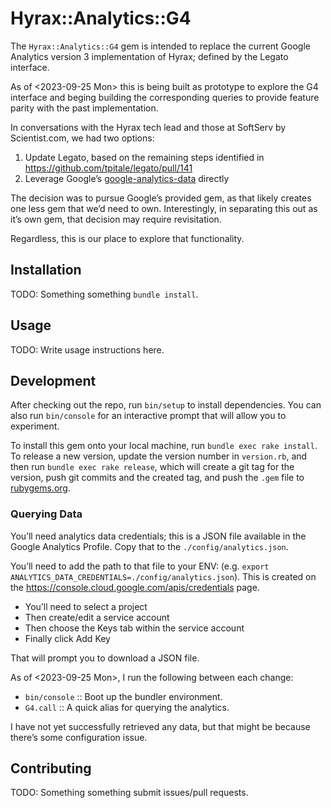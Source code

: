 # Hyrax::Analytics::G4

The `Hyrax::Analytics::G4` gem is intended to replace the current Google Analytics version 3 implementation of Hyrax; defined by the Legato interface.

As of <2023-09-25 Mon> this is being built as prototype to explore the G4 interface and beging building the corresponding queries to provide feature parity with the past implementation.

In conversations with the Hyrax tech lead and those at SoftServ by Scientist.com, we had two options:

1. Update Legato, based on the remaining steps identified in https://github.com/tpitale/legato/pull/141
2. Leverage Google’s [google-analytics-data](https://rubygems.org/gems/google-analytics-data) directly

The decision was to pursue Google’s provided gem, as that likely creates one less gem that we’d need to own.  Interestingly, in separating this out as it’s own gem, that decision may require revisitation.

Regardless, this is our place to explore that functionality.

## Installation

TODO: Something something `bundle install`.

## Usage

TODO: Write usage instructions here.

## Development

After checking out the repo, run `bin/setup` to install dependencies. You can also run `bin/console` for an interactive prompt that will allow you to experiment.

To install this gem onto your local machine, run `bundle exec rake install`. To release a new version, update the version number in `version.rb`, and then run `bundle exec rake release`, which will create a git tag for the version, push git commits and the created tag, and push the `.gem` file to [rubygems.org](https://rubygems.org).

### Querying Data

You’ll need analytics data credentials; this is a JSON file available in the Google Analytics Profile.  Copy that to the `./config/analytics.json`.

You’ll need to add the path to that file to your ENV: (e.g. `export ANALYTICS_DATA_CREDENTIALS=./config/analytics.json`).  This is created on the https://console.cloud.google.com/apis/credentials page.  

- You’ll need to select a project
- Then create/edit a service account
- Then choose the Keys tab within the service account
- Finally click Add Key

That will prompt you to download a JSON file.

As of <2023-09-25 Mon>, I run the following between each change:

- `bin/console` :: Boot up the bundler environment.
- `G4.call` :: A quick alias for querying the analytics.

I have not yet successfully retrieved any data, but that might be because there’s some configuration issue.


## Contributing

TODO: Something something submit issues/pull requests.
